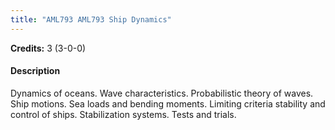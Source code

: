 ```yaml
---
title: "AML793 AML793 Ship Dynamics"
---
```

**Credits:** 3 (3-0-0)

#### Description
Dynamics of oceans. Wave characteristics. Probabilistic theory of waves. Ship motions. Sea loads and bending moments. Limiting criteria stability and control of ships. Stabilization systems. Tests and trials.
